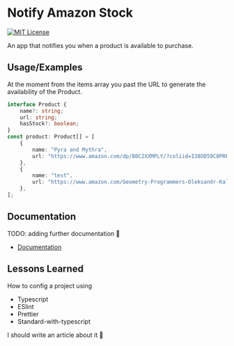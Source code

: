 # Notify Amazon Stock

[![MIT License](https://img.shields.io/badge/License-MIT-green.svg)](https://choosealicense.com/licenses/mit/)

An app that notifies you when a product is available to purchase.

## Usage/Examples

At the moment from the items array you past the URL to generate the availability of the Product.

```typescript
interface Product {
    name?: string;
    url: string;
    hasStock?: boolean;
}
const product: Product[] = [
    {
        name: "Pyra and Mythra",
        url: "https://www.amazon.com/dp/B0C2XXMPLY/?coliid=I38OD59C8PRP8C&colid=2RMR8T6DALZ0&psc=0&ref_=list_c_wl_lv_ov_lig_dp_it_im",
    },
    {
        name: "test",
        url: "https://www.amazon.com/Geometry-Programmers-Oleksandr-Kaleniuk/dp/1633439607",
    },
];
```

## Documentation

TODO: adding further documentation 🌱

-   [Documentation](https://linktodocumentation)

## Lessons Learned

How to config a project using

-   Typescript
-   ESlint
-   Prettier
-   Standard-with-typescript

I should write an article about it 💭
